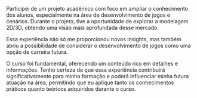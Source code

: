 Participei de um projeto acadêmico com foco em ampliar o conhecimento dos alunos, especialmente na área de desenvolvimento de jogos e cenários.
Durante o projeto, tive a oportunidade de explorar a modelagem 2D/3D, obtendo uma visão mais aprofundada desse mercado. 

Essa experiência não só me proporcionou novos insights, mas também abriu a possibilidade de considerar o desenvolvimento de jogos 
como uma opção de carreira futura.

O curso foi fundamental, oferecendo um conteúdo rico em detalhes e informações. 
Tenho certeza de que essa experiência contribuirá significativamente para minha formação e poderá influenciar minha futura atuação na área, 
permitindo que eu aplique tanto os conhecimentos práticos quanto teóricos adquiridos durante o curso.
